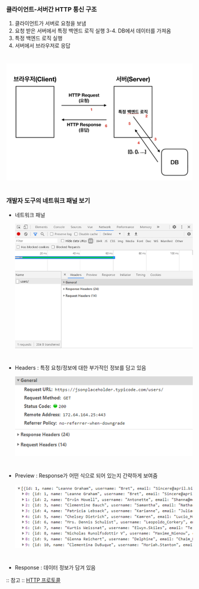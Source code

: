 ### 클라이언트-서버간 HTTP 통신 구조 
1. 클라이언트가 서버로 요청을 보냄 
2. 요청 받은 서버에서 특정 백엔드 로직 실행 
3-4. DB에서 데이터를 가져옴 
5. 특정 백엔드 로직 실행 
6. 서버에서 브라우저로 응답 
#
<img src="/Vue/img/axios5_통신구조.png">   

#
### 개발자 도구의 네트워크 패널 보기
- 네트워크 패널    

  <img src="/Vue/img/axios6_네패.png">   
#
- Headers : 특정 요청/정보에 대한 부가적인 정보를 담고 있음   

  <img src="/Vue/img/axios7_헤더.png">
# 
- Preview : Response가 어떤 식으로 되어 있는지 간략하게 보여줌   

  <img src="/Vue/img/axios8_프리뷰.png">   
#  
- Response : 데이터 정보가 담겨 있음 

:: 참고 :: [HTTP 프로토콜](https://joshua1988.github.io/web-development/http-part1/)
